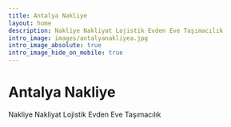 ```yaml
---
title: Antalya Nakliye
layout: home
description: Nakliye Nakliyat Lojistik Evden Eve Taşımacılık
intro_image: images/antalyanakliyea.jpg
intro_image_absolute: true
intro_image_hide_on_mobile: true
---
```


# Antalya Nakliye

Nakliye Nakliyat Lojistik Evden Eve Taşımacılık